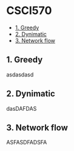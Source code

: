 # CSCI570

- [1. Greedy](#1-greedy)
- [2. Dynimatic](#2-dynimatic)
- [3. Network flow](#3-network-flow)

## 1. Greedy

asdasdasd

## 2. Dynimatic 

dasDAFDAS

## 3. Network flow

ASFASDFADSFA

 ```java
 
 ```

```


```

